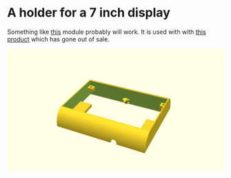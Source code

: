 # A holder for a 7 inch display

Something like
[this](https://web.archive.org/web/20220213214852/https://www.aliexpress.com/item/1005001704445373.html)
module probably will work.
It is used with with [this
product](https://www.aliexpress.com/item/1005001705964703.html) which has gone
out of sale.

![Generated display preview](render/display.png "Generated display preview")
